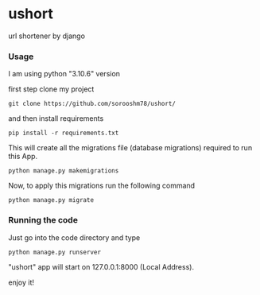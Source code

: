 # ushort
url shortener by django

### Usage
I am using python "3.10.6" version 

first step clone my project
```
git clone https://github.com/sorooshm78/ushort/
```

and then install requirements  
```
pip install -r requirements.txt
```

This will create all the migrations file (database migrations) required to run this App.
```
python manage.py makemigrations
```

Now, to apply this migrations run the following command
```
python manage.py migrate
```

### Running the code 
Just go into the code directory and type 
```
python manage.py runserver
```
"ushort" app will start on 127.0.0.1:8000 (Local Address).
 
enjoy it!